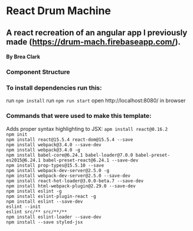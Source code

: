 # React Drum Machine

## A react recreation of an angular app I previously made (https://drum-mach.firebaseapp.com/).

#### By Brea Clark

### Component Structure



### To install dependencies run this:

run `npm install`
run `npm run start`
open http://localhost:8080/ in browser

### Commands that were used to make this template:

Adds proper syntax highlighting to JSX:
`apm install react@0.16.2`
<br>
`npm init`
<br>
`npm install react@15.5.4 react-dom@15.5.4 --save`
<br>
`npm install webpack@3.4.0 --save-dev`
<br>
`npm install webpack@3.4.0 -g`
<br>
`npm install babel-core@6.24.1 babel-loader@7.0.0 babel-preset-es2015@6.24.1 babel-preset-react@6.24.1 --save-dev`
<br>
`npm install prop-types@15.5.10 --save`
<br>
`npm install webpack-dev-server@2.5.0 -g`
<br>
`npm install webpack-dev-server@2.5.0 --save-dev`
<br>
`npm install react-hot-loader@3.0.0-beta.7 --save-dev`
<br>
`npm install html-webpack-plugin@2.29.0 --save-dev`
<br>
`npm install eslint -g`
<br>
`npm install eslint-plugin-react -g`
<br>
`npm install eslint --save-dev`
<br>
`eslint --init`
<br>
`eslint src/** src/**/**`
<br>
`npm install eslint-loader --save-dev`
<br>
`npm install --save styled-jsx`

